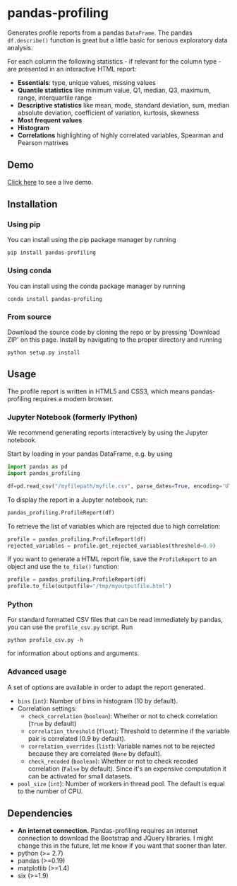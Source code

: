 # pandas-profiling 

Generates profile reports from a pandas `DataFrame`. The pandas `df.describe()` function is great but a little basic for serious exploratory data analysis.

For each column the following statistics - if relevant for the column type - are presented in an interactive HTML report:

* **Essentials**:  type, unique values, missing values
* **Quantile statistics** like minimum value, Q1, median, Q3, maximum, range, interquartile range
* **Descriptive statistics** like mean, mode, standard deviation, sum, median absolute deviation, coefficient of variation, kurtosis, skewness
* **Most frequent values**
* **Histogram**
* **Correlations** highlighting of highly correlated variables, Spearman and Pearson matrixes

## Demo

[Click here](http://nbviewer.ipython.org/github/JosPolfliet/pandas-profiling/blob/master/examples/meteorites.ipynb) to see a live demo.

## Installation

### Using pip

You can install using the pip package manager by running

    pip install pandas-profiling
    
### Using conda

You can install using the conda package manager by running

    conda install pandas-profiling

### From source

Download the source code by cloning the repo or by pressing 'Download ZIP' on this page. Install by navigating to the proper directory and running

    python setup.py install

## Usage

The profile report is written in HTML5 and CSS3, which means pandas-profiling requires a modern browser. 

### Jupyter Notebook (formerly IPython)

We recommend generating reports interactively by using the Jupyter notebook. 

Start by loading in your pandas DataFrame, e.g. by using
```python
import pandas as pd
import pandas_profiling

df=pd.read_csv("/myfilepath/myfile.csv", parse_dates=True, encoding='UTF-8')
```
To display the report in a Jupyter notebook, run:
```python
pandas_profiling.ProfileReport(df)
```
To retrieve the list of variables which are rejected due to high correlation:
```python
profile = pandas_profiling.ProfileReport(df)
rejected_variables = profile.get_rejected_variables(threshold=0.9)
```
If you want to generate a HTML report file, save the `ProfileReport` to an object and use the `to_file()` function:
```python
profile = pandas_profiling.ProfileReport(df)
profile.to_file(outputfile="/tmp/myoutputfile.html")
```
### Python

For standard formatted CSV files that can be read immediately by pandas, you can use the `profile_csv.py` script. Run

	python profile_csv.py -h

for information about options and arguments.

### Advanced usage

A set of options are available in order to adapt the report generated.

* `bins` (`int`): Number of bins in histogram (10 by default).
* Correlation settings:
    * `check_correlation` (`boolean`): Whether or not to check correlation (`True` by default)
    * `correlation_threshold` (`float`): Threshold to determine if the variable pair is correlated (0.9 by default).
    * `correlation_overrides` (`list`): Variable names not to be rejected because they are correlated (`None` by default).
    * `check_recoded` (`boolean`): Whether or not to check recoded correlation (`False` by default). Since it's an expensive computation it can be activated for small datasets.
* `pool_size` (`int`): Number of workers in thread pool. The default is equal to the number of CPU.

## Dependencies

* **An internet connection.** Pandas-profiling requires an internet connection to download the Bootstrap and JQuery libraries. I might change this in the future, let me know if you want that sooner than later.
* python (>= 2.7)
* pandas (>=0.19)
* matplotlib  (>=1.4)
* six (>=1.9)
